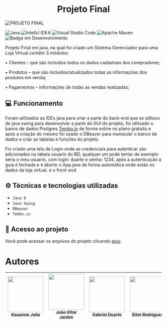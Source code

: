 <h1 align="center"> Projeto Final </h1>

![PROJETO FINAL](https://github.com/kajucav/Sistema/assets/126476225/b181cb0a-76b8-4c2a-8a1c-144a6be8831b)

![Java](https://img.shields.io/badge/java-%23ED8B00.svg?style=for-the-badge&logo=openjdk&logoColor=white) ![IntelliJ IDEA](https://img.shields.io/badge/IntelliJIDEA-000000.svg?style=for-the-badge&logo=intellij-idea&logoColor=white) ![Visual Studio Code](https://img.shields.io/badge/Visual%20Studio%20Code-0078d7.svg?style=for-the-badge&logo=visual-studio-code&logoColor=white) ![Apache Maven](https://img.shields.io/badge/Apache%20Maven-C71A36?style=for-the-badge&logo=Apache%20Maven&logoColor=white) ![Badge em Desenvolvimento](http://img.shields.io/static/v1?label=STATUS&message=EM%20DESENVOLVIMENTO&color=GREEN&style=for-the-badge)

Projeto Final em java, na qual foi criado um Sistema Gerenciador para uma Loja Virtual contém 3 módulos:

• Clientes – que são incluídos todos os dados cadastrais dos compradores;

• Produtos – que são incluídos/atualizados todas as informações dos produtos em
venda;

• Pagamentos – informações de todas as vendas realizadas;

## 💻 Funcionamento

Foram utilizados as IDEs java para criar a parte do back-end que se utilizou de java swing para desenvolver a parte do GUI do projeto, foi utilizado o banco de dados Postgres [Tembo.io](https://github.com/tembo-io/tembo) de forma online no plano gratuito e após a criação do mesmo foi usado o DBeaver para manipular o banco de dados e criar as tabelas e funções do projeto.

Foi criado uma tela de Login onde as credenciais para autenticar são adicionadas na tabela usuario do BD, qualquer um pode tentar de exemplo seria o meu usuario, com login: duarte e senha: 1234, após a autenticação a guia é fechada e é aberto o App.java de forma 
automática onde estão os dados da loja virtual. e o front-end

## ⚙ Técnicas e tecnologias utilizadas

- ``Java 8``
- ``Java Swing``
- ``DBeaver``
- ``Tembo.io``

## 📂 Acesso ao projeto
Você pode acessar os arquivos do projeto clicando [aqui]([https://github.com/gui-lirasilva/Edige-POO/tree/master/src](https://github.com/kajucav/Sistema/tree/main/Java_Swing/src/main/java/swing/app/view)).

# Autores

| [<img loading="lazy" src="https://avatars.githubusercontent.com/u/128549320?v=4" width=115><br><sub>Kauanne Julia</sub>](https://github.com/kajucav) |  [<img loading="lazy" src="https://avatars.githubusercontent.com/u/134797061?v=4" width=115><br><sub>João Vitor Jardim</sub>](https://github.com/JoaoPontes05) |  [<img loading="lazy" src="https://avatars.githubusercontent.com/u/126476225?v=4" width=115><br><sub>Gabriel Duarte</sub>](https://github.com/GabrielRainwalker) | [<img loading="lazy" src="https://avatars.githubusercontent.com/u/126476195?v=4" width=115><br><sub>Elter Rodrigues</sub>](https://github.com/rodrigueselter) |
| :---: | :---: | :---: | :---: |
